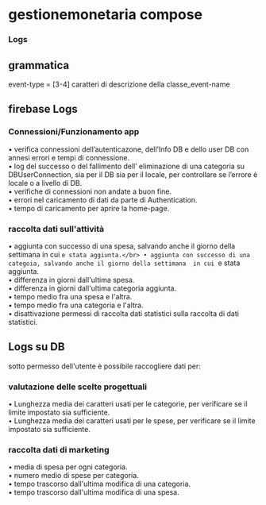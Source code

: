 # gestionemonetaria compose
### Logs
## grammatica
  event-type = [3-4] caratteri di descrizione della classe_event-name
## firebase Logs
### Connessioni/Funzionamento app
• verifica connessioni dell’autenticazone, dell’Info DB e dello user DB con
  annesi errori e tempi di connessione. </br>
• log del successo o del fallimento dell’ eliminazione di una categoria su
  DBUserConnection, sia per il DB sia per il locale, per controllare se l’errore 
  è locale o a livello di DB.</br>
• verifiche di connessioni non andate a buon fine.</br>
• errori nel caricamento di dati da parte di Authentication.</br>
• tempo di caricamento per aprire la home-page.</br>
### raccolta dati sull'attività
• aggiunta con successo di una spesa, salvando anche il giorno della settimana 
  in cui `e stata aggiunta.</br>
• aggiunta con successo di una categoia, salvando anche il giorno della settimana 
  in cui `e stata aggiunta.</br>
• differenza in giorni dall'ultima spesa.</br>
• differenza in giorni dall'ultima categoria aggiunta.</br>
• tempo medio fra una spesa e l'altra.</br>
• tempo medio fra una categoria e l'altra.</br>
• disattivazione permessi di raccolta dati statistici sulla raccolta di dati
  statistici.</br>
## Logs su DB
sotto permesso dell'utente è possibile raccogliere dati per:
### valutazione delle scelte progettuali
• Lunghezza media dei caratteri usati per le categorie, per verificare se il limite
  impostato sia sufficiente.</br>
• Lunghezza media dei caratteri usati per le spese, per verificare se il limite
  impostato sia sufficiente.</br>
### raccolta dati di marketing
• media di spesa per ogni categoria.</br>
• numero medio di spese per categoria.</br>
• tempo trascorso dall'ultima modifica di una categoria.</br>
• tempo trascorso dall'ultima modifica di una spesa.</br>

